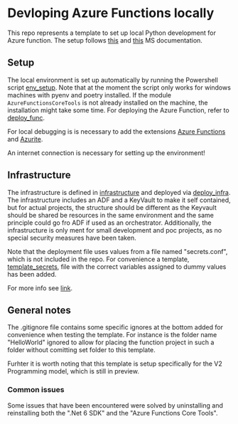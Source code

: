 # Devloping Azure Functions locally
This repo represents a template to set up local Python development for Azure function. The setup follows [this](https://learn.microsoft.com/en-us/azure/azure-functions/functions-develop-vs-code?tabs=python) and [this](https://learn.microsoft.com/en-us/azure/azure-functions/functions-develop-local) MS documentation.

## Setup
The local environment is set up automatically by running the Powershell script [env_setup](/utils/env_setup.ps1). Note that at the moment the script only works for windows machines with pyenv and poetry installed. If the module `AzureFunctionsCoreTools` is not already installed on the machine, the installation might take some time. For deploying the Azure Function, refer to [deploy_func](/utils/deploy_func.ps1).

For local debugging is is necessary to add the extensions [Azure Functions](https://marketplace.visualstudio.com/items?itemName=ms-azuretools.vscode-azurefunctions) and [Azurite](https://marketplace.visualstudio.com/items?itemName=Azurite.azurite).

An internet connection is necessary for setting up the environment!

## Infrastructure
The infrastructure is defined in [infrastructure](/infrastructure/) and deployed via [deploy_infra](/infrastructure/deploy_infra.ps1). The infrastructure includes an ADF and a KeyVault to make it self contained, but for actual projects, the structure should be different as the Keyvault should be shared be resources in the same environment and the same principle could go fro ADF if used as an orchestrator. Additionally, the infrastructure is only ment for small development and poc projects, as no special security measures have been taken.

Note that the deployment file uses values from a file named "secrets.conf", which is not included in the repo. For convenience a template, [template_secrets](/template_secrets.conf), file with the correct variables assigned to dummy values has been added.

For more info see [link](https://kyleparrish.com/blog/powershell-script-config-file/).

## General notes
The .gitignore file contains some specific ignores at the bottom added for convenience when testing the template. For instance is the folder name "HelloWorld" ignored to allow for placing the function project in such a folder without comitting set folder to this template.

Furhter it is worth noting that this template is setup specifically for the V2 Programming model, which is still in preview.

### Common issues
Some issues that have been encountered were solved by uninstalling and reinstalling both the ".Net 6 SDK" and the "Azure Functions Core Tools".